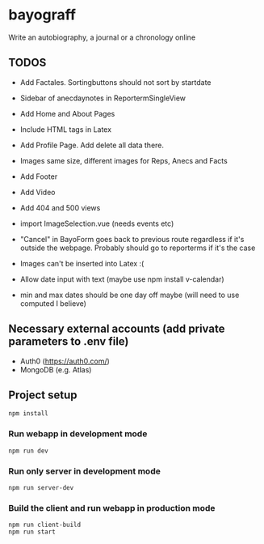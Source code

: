 # bayograff

Write an autobiography, a journal or a chronology online

## TODOS

-   Add Factales. Sortingbuttons should not sort by startdate
-   Sidebar of anecdaynotes in ReportermSingleView
-   Add Home and About Pages
-   Include HTML tags in Latex
-   Add Profile Page. Add delete all data there.
-   Images same size, different images for Reps, Anecs and Facts
-   Add Footer
-   Add Video

-   Add 404 and 500 views
-   import ImageSelection.vue (needs events etc)
-   "Cancel" in BayoForm goes back to previous route regardless if it's outside the webpage. Probably should go to reporterms if it's the case
-   Images can't be inserted into Latex :(
-   Allow date input with text (maybe use npm install v-calendar)
-   min and max dates should be one day off maybe (will need to use computed I believe)

## Necessary external accounts (add private parameters to .env file)

-   Auth0 (https://auth0.com/)
-   MongoDB (e.g. Atlas)

## Project setup

```
npm install
```

### Run webapp in development mode

```
npm run dev
```

### Run only server in development mode

```
npm run server-dev
```

### Build the client and run webapp in production mode

```
npm run client-build
npm run start
```
